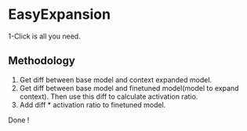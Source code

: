 # EasyExpansion
1-Click is all you need.

## Methodology
1. Get diff between base model and context expanded model.
2. Get diff between base model and finetuned model(model to expand context). Then use this diff to calculate activation ratio.
3. Add diff * activation ratio to finetuned model.

Done !
